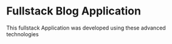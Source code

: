 # Fullstack Blog Application
<p>This fullstack Application was developed using these advanced technologies</p>




